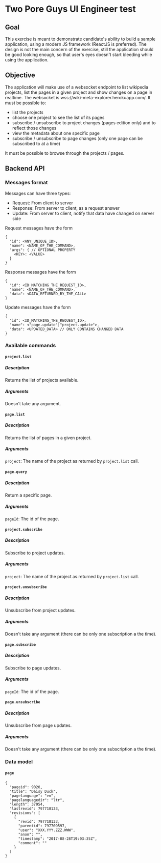 # Two Pore Guys UI Engineer test

## Goal
This exercise is meant to demonstrate candidate's ability to build a sample application, using a modern JS framework (ReactJS is preferred).
The design is not the main concern of the exercise, still the application should be good looking enough,  so that user's eyes doesn't start bleeding while using the application.

## Objective
The application will make use of a websocket endpoint to list wikipedia projects, list the pages in a given project and show changes on a page in realtime.
The websocket is wss://wiki-meta-explorer.herokuapp.com/.
It must be possible to:
- list the projects
- choose one project to see the list of its pages
- subscribe / unsubscribe to project changes (pages edition only) and to reflect those changes
- view the metadata about one specific page
- subscribe / unsubscribe to page changes (only one page can be subscribed to at a time)

It must be possible to browse through the projects / pages.

## Backend API

### Messages format
Messages can have three types:
- Request: From client to server
- Response: From server to client, as a request answer
- Update: From server to client, notify that data have changed on server side

Request messages have the form
```
{
  "id": <ANY_UNIQUE_ID>,
  "name": <NAME_OF_THE_COMMAND>,
  "args": { // OPTIONAL PROPERTY
    <KEY>: <VALUE>
  }
}
```

Response messages have the form
```
{
  "id": <ID_MATCHING_THE_REQUEST_ID>,
  "name": <NAME_OF_THE_COMMAND>,
  "data": <DATA_RETURNED_BY_THE_CALL>
}
```

Update messages have the form
```
{
  "id": <ID_MATCHING_THE_REQUEST_ID>,
  "name": <"page.update"|"project.update">,
  "data": <UPDATED_DATA> // ONLY CONTAINS CHANGED DATA
}
```

### Available commands

#### `project.list`
##### Description
Returns the list of projects available.
##### Arguments
Doesn't take any argument.

#### `page.list`
##### Description
Returns the list of pages in a given project.
##### Arguments
`project`: The name of the project as returned by `project.list` call.

#### `page.query`
##### Description
Return a specific page.
##### Arguments
`pageId`: The id of the page.

#### `project.subscribe`
##### Description
Subscribe to project updates.
##### Arguments
`project`: The name of the project as returned by `project.list` call.

#### `project.unsubscribe`
##### Description
Unsubscribe from project updates.
##### Arguments
Doesn't take any argument (there can be only one subscription a the time).

#### `page.subscribe`
##### Description
Subscribe to page updates.
##### Arguments
`pageId`: The id of the page.

#### `page.unsubscribe`
##### Description
Unsubscribe from page updates.
##### Arguments
Doesn't take any argument (there can be only one subscription a the time).

### Data model
#### `page`
```
{
  "pageid": 9020,
  "title": "Daisy Duck",
  "pagelanguage": "en",
  "pagelanguagedir": "ltr",
  "length": 37954,
  "lastrevid": 797710133,
  "revisions": [
    {
      "revid": 797710133,
      "parentid": 797709597,
      "user": "XXX.YYY.ZZZ.WWW",
      "anon": "",
      "timestamp": "2017-08-28T19:03:35Z",
      "comment": ""
    }
  ]
}
```
